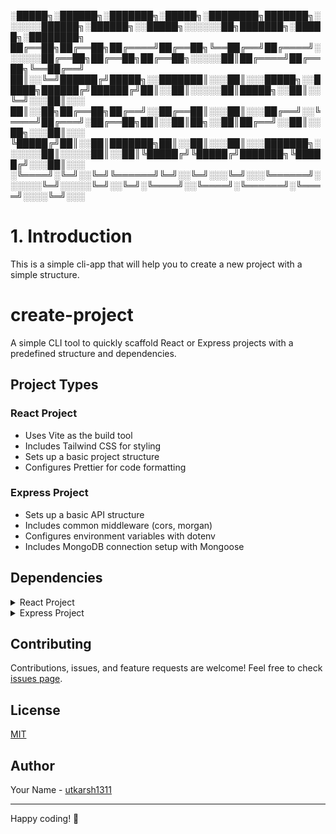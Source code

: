 ░█████╗░██████╗░███████╗░█████╗░████████╗███████╗░░░░░░██████╗░██████╗░░█████╗░░░░░░██╗███████╗░█████╗░████████╗
██╔══██╗██╔══██╗██╔════╝██╔══██╗╚══██╔══╝██╔════╝░░░░░░██╔══██╗██╔══██╗██╔══██╗░░░░░██║██╔════╝██╔══██╗╚══██╔══╝
██║░░╚═╝██████╔╝█████╗░░███████║░░░██║░░░█████╗░░█████╗██████╔╝██████╔╝██║░░██║░░░░░██║█████╗░░██║░░╚═╝░░░██║░░░
██║░░██╗██╔══██╗██╔══╝░░██╔══██║░░░██║░░░██╔══╝░░╚════╝██╔═══╝░██╔══██╗██║░░██║██╗░░██║██╔══╝░░██║░░██╗░░░██║░░░
╚█████╔╝██║░░██║███████╗██║░░██║░░░██║░░░███████╗░░░░░░██║░░░░░██║░░██║╚█████╔╝╚█████╔╝███████╗╚█████╔╝░░░██║░░░
░╚════╝░╚═╝░░╚═╝╚══════╝╚═╝░░╚═╝░░░╚═╝░░░╚══════╝░░░░░░╚═╝░░░░░╚═╝░░╚═╝░╚════╝░░╚════╝░╚══════╝░╚════╝░░░░╚═╝░░░


# 1. Introduction

This is a simple cli-app that will help you to create a new project with a simple structure.

# create-project

A simple CLI tool to quickly scaffold React or Express projects with a predefined structure and dependencies.

## Project Types

### React Project

- Uses Vite as the build tool
- Includes Tailwind CSS for styling
- Sets up a basic project structure
- Configures Prettier for code formatting

### Express Project

- Sets up a basic API structure
- Includes common middleware (cors, morgan)
- Configures environment variables with dotenv
- Includes MongoDB connection setup with Mongoose

## Dependencies
<details>
  <summary>React Project</summary>
  <ul>
    <li>React</li>
    <li>Vite</li>
    <li>Tailwind CSS</li>
    <li>Prettier</li>
  </ul>
</details>

<details>
  <summary>Express Project</summary>
  <ul>
    <li>Express</li>
    <li>Morgan</li>
    <li>Dotenv</li>
    <li>CORS</li>
    <li>JSON Web Token</li>
    <li>Bcrypt.js</li>
    <li>Mongoose</li>
  </ul>
</details>

## Contributing

Contributions, issues, and feature requests are welcome! Feel free to check [issues page](https://github.com/utkarsh1311/make-project/issues).

## License

[MIT](https://choosealicense.com/licenses/mit/)

## Author

Your Name - [utkarsh1311](https://github.com/utkarsh1311)

---

Happy coding! 🎉
